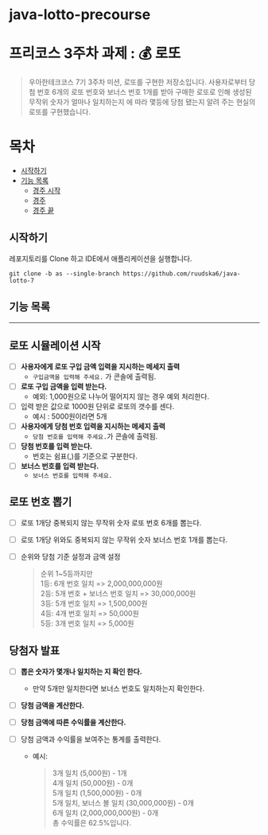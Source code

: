 # java-lotto-precourse

# 프리코스 3주차 과제 : 💰 로또

> 우아한테크코스 7기 3주차 미션, 로또를 구현한 저장소입니다.
사용자로부터 당첨 번호 6개의 로또 번호와 보너스 번호 1개를 받아 구매한 로또로 인해 생성된 무작위 숫자가 얼마나 일치하는지 에
따라 몇등에 당첨 됐는지 알려 주는 현실의 로또를 구현했습니다. 
# 목차

- [시작하기](#시작하기)
- [기능 목록](#기능-목록)
    - [경주 시작](#경주-시작)
    - [경주](#경주)
    - [경주 끝](#경주-끝)

## 시작하기

레포지토리를 Clone 하고 IDE에서 애플리케이션을 실행합니다.

```
git clone -b as --single-branch https://github.com/ruudska6/java-lotto-7
```

## 기능 목록

---

## 로또 시뮬레이션 시작
- [ ] **사용자에게 로또 구입 금액 입력을 지시하는 메세지 출력**
  -  `구입금액을 입력해 주세요.` 가 콘솔에 출력됨.
- [ ] **로또 구입 금액을 입력 받는다.**
  - 예외: 1,000원으로 나누어 떨어지지 않는 경우 예외 처리한다.
-[ ] 입력 받은 값으로 1000원 단위로 로또의 갯수를 센다.
  - 예시 : 5000원이라면 5개
- [ ] **사용자에게 당첨 번호 입력을 지시하는 메세지 출력**
  - `당첨 번호를 입력해 주세요.`가 콘솔에 출력됨.
- [ ] **당첨 번호를 입력 받는다.**
  - 번호는 쉼표(,)를 기준으로 구분한다.
- [ ] **보너스 번호를 입력 받는다.**
  - `보너스 번호를 입력해 주세요.`


## 로또 번호 뽑기
- [ ] 로또 1개당 중복되지 않는 무작위 숫자 로또 번호 6개를 뽑는다.
- [ ] 로또 1개당 위와도 중복되지 않는 무작위 숫자 보너스 번호 1개를 뽑는다.

- [ ] 순위와 당첨 기준 설정과 금액 설정
  >순위 1~5등까지만   
  1등: 6개 번호 일치 => 2,000,000,000원  
  2등: 5개 번호 + 보너스 번호 일치 => 30,000,000원  
  3등: 5개 번호 일치 => 1,500,000원  
  4등: 4개 번호 일치 => 50,000원  
  5등: 3개 번호 일치 => 5,000원

## 당첨자 발표
- [ ] **뽑은 숫자가 몇개나 일치하는 지 확인 한다.**
    - 만약 5개만 일치한다면 보너스 번호도 일치하는지 확인한다.

- [ ] **당첨 금액을 계산한다.**
- [ ] **당첨 금액에 따른 수익률을 계산한다.**
- [ ] 당첨 금액과 수익률을 보여주는 통계를 출력한다.
    - 예시:   
      >3개 일치 (5,000원) - 1개  
      4개 일치 (50,000원) - 0개  
      5개 일치 (1,500,000원) - 0개  
      5개 일치, 보너스 볼 일치 (30,000,000원) - 0개  
      6개 일치 (2,000,000,000원) - 0개  
      총 수익률은 62.5%입니다.  